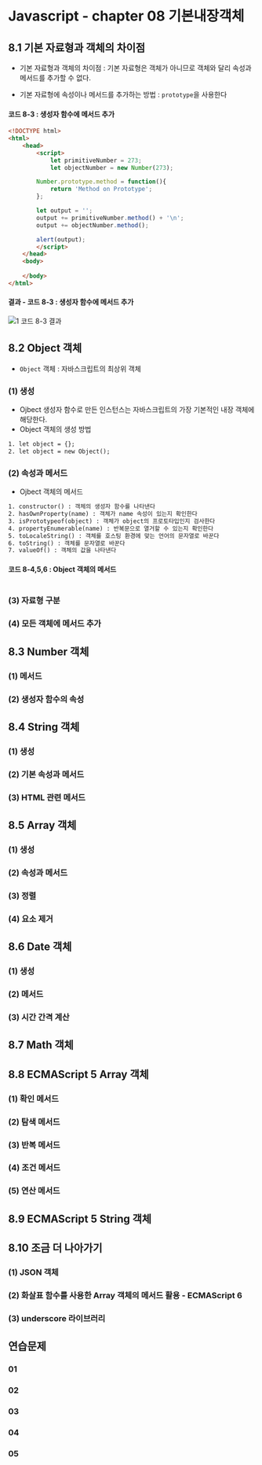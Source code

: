 # Javascript - chapter 08 기본내장객체

## 8.1 기본 자료형과 객체의 차이점

* 기본 자료형과 객체의 차이점 : 기본 자료형은 객체가 아니므로 객체와 달리 속성과 메서드를 추가할 수 없다.

* 기본 자료형에 속성이나 메서드를 추가하는 방법 : `prototype`을 사용한다

#### 코드 8-3 : 생성자 함수에 메서드 추가

```html
<!DOCTYPE html>
<html>
    <head>
        <script>
            let primitiveNumber = 273;
            let objectNumber = new Number(273);

        Number.prototype.method = function(){
            return 'Method on Prototype';
        };

        let output = '';
        output += primitiveNumber.method() + '\n';
        output += objectNumber.method();

        alert(output);
        </script>
    </head>
    <body>
        
    </body>
</html>

```

#### 결과 - 코드 8-3 : 생성자 함수에 메서드 추가

![1  코드 8-3 결과](https://user-images.githubusercontent.com/55272324/73637354-6b31d000-46ab-11ea-877b-e5002417e1c1.PNG)





## 8.2 Object 객체

* `Object` 객체 : 자바스크립트의 최상위 객체

### (1) 생성

* Ojbect 생성자 함수로 만든 인스턴스는 자바스크립트의 가장 기본적인 내장 객체에 해당한다.
* Object 객체의 생성 방법

```html
1. let object = {};
2. let object = new Object();
```



### (2) 속성과 메서드

* Ojbect 객체의 메서드

```html
1. constructor() : 객체의 생성자 함수를 나타낸다
2. hasOwnProperty(name) : 객체가 name 속성이 있는지 확인한다
3. isPrototypeof(object) : 객체가 object의 프로토타입인지 검사한다
4. propertyEnumerable(name) : 반복문으로 열거할 수 있는지 확인한다
5. toLocaleString() : 객체를 호스팅 환경에 맞는 언어의 문자열로 바꾼다
6. toString() : 객체를 문자열로 바꾼다
7. valueOf() : 객체의 값을 나타낸다
```

#### 코드 8-4,5,6 : Object 객체의 메서드

```html

```



### (3) 자료형 구분



### (4) 모든 객체에 메서드 추가



## 8.3 Number 객체

### (1) 메서드



### (2) 생성자 함수의 속성



## 8.4 String 객체



### (1) 생성



### (2) 기본 속성과 메서드



### (3) HTML 관련 메서드



## 8.5 Array 객체



### (1) 생성



### (2) 속성과 메서드



### (3) 정렬



### (4) 요소 제거



## 8.6 Date 객체



### (1) 생성



### (2) 메서드



### (3) 시간 간격 계산



## 8.7 Math 객체



## 8.8 ECMAScript 5 Array 객체



### (1) 확인 메서드



### (2) 탐색 메서드



### (3) 반복 메서드



### (4) 조건 메서드



### (5) 연산 메서드



## 8.9 ECMAScript 5 String 객체



## 8.10 조금 더 나아가기



### (1)  JSON 객체



### (2) 화살표 함수를 사용한 Array 객체의 메서드 활용 - ECMAScript 6



### (3) underscore 라이브러리



## 연습문제

### 01



### 02



### 03



### 04



### 05

